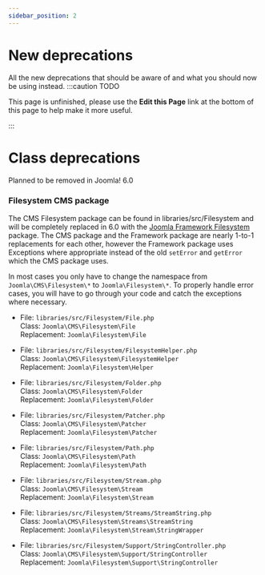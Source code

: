 ```yaml
---
sidebar_position: 2
---
```


New deprecations
===============
All the new deprecations that should be aware of and what you should now be using instead.
:::caution TODO

This page is unfinished, please use the **Edit this Page** link at the bottom of this page to help make it more useful.

:::

# Class deprecations

Planned to be removed in Joomla! 6.0

### Filesystem CMS package
The CMS Filesystem package can be found in libraries/src/Filesystem and will be completely replaced in 6.0 with the [Joomla Framework Filesystem](https://github.com/joomla-framework/filesystem) package. The CMS package and the Framework package are nearly 1-to-1 replacements for each other, however the Framework package uses Exceptions where appropriate instead of the old `setError` and `getError` which the CMS package uses.

In most cases you only have to change the namespace from `Joomla\CMS\Filesystem\*` to `Joomla\Filesystem\*`. To properly handle error cases, you will have to go through your code and catch the exceptions where necessary.  

* File: `libraries/src/Filesystem/File.php`<br>
  Class: `Joomla\CMS\Filesystem\File`<br>
  Replacement: `Joomla\Filesystem\File`

* File: `libraries/src/Filesystem/FilesystemHelper.php`<br>
  Class: `Joomla\CMS\Filesystem\FilesystemHelper`<br>
  Replacement: `Joomla\Filesystem\Helper`

* File: `libraries/src/Filesystem/Folder.php`<br>
  Class: `Joomla\CMS\Filesystem\Folder`<br>
  Replacement: `Joomla\Filesystem\Folder`

* File: `libraries/src/Filesystem/Patcher.php`<br>
  Class: `Joomla\CMS\Filesystem\Patcher`<br>
  Replacement: `Joomla\Filesystem\Patcher`

* File: `libraries/src/Filesystem/Path.php`<br>
  Class: `Joomla\CMS\Filesystem\Path`<br>
  Replacement: `Joomla\Filesystem\Path`

* File: `libraries/src/Filesystem/Stream.php`<br>
  Class: `Joomla\CMS\Filesystem\Stream`<br>
  Replacement: `Joomla\Filesystem\Stream`

* File: `libraries/src/Filesystem/Streams/StreamString.php`<br>
  Class: `Joomla\CMS\Filesystem\Streams\StreamString`<br>
  Replacement: `Joomla\Filesystem\Stream\StringWrapper`

* File: `libraries/src/Filesystem/Support/StringController.php`<br>
  Class: `Joomla\CMS\Filesystem\Support/StringController`<br>
  Replacement: `Joomla\Filesystem\Support\StringController`



